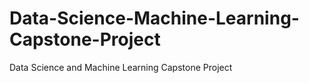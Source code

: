 # Data-Science-Machine-Learning-Capstone-Project
Data Science and Machine Learning Capstone Project
